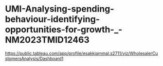 # UMI-Analysing-spending-behaviour-identifying-opportunities-for-growth-_-NM2023TMID12463
https://public.tableau.com/app/profile/esakkiammal.s2711/viz/WholesalerCustomersAnalysis/Dashboard1
